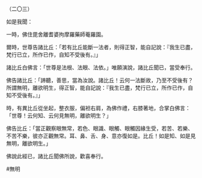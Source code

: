 （二〇三）

如是我聞：

一時，佛住毘舍離耆婆拘摩羅藥師菴羅園。

爾時，世尊告諸比丘：「若有比丘能斷一法者，則得正智，能自記說：『我生已盡，梵行已立，所作已作，自知不受後有。』」

諸比丘白佛言：「世尊是法根、法眼、法依。」唯願演說，諸比丘聞已，當受奉行。

佛告諸比丘：「諦聽，善思，當為汝說。諸比丘！云何一法斷故，乃至不受後有？所謂無明，離欲明生，得正智，能自記說：『我生已盡，梵行已立，所作已作，自知不受後有。』」

時，有異比丘從坐起，整衣服，偏袒右肩，為佛作禮，右膝著地，合掌白佛言：「世尊！云何知、云何見無明，離欲明生？」

佛告比丘：「當正觀察眼無常，若色、眼識、眼觸、眼觸因緣生受，若苦、若樂、不苦不樂，彼亦正觀無常。耳、鼻、舌、身、意亦復如是。比丘！如是知、如是見無明，離欲明生。」

佛說此經已，諸比丘聞佛所說，歡喜奉行。



#無明
